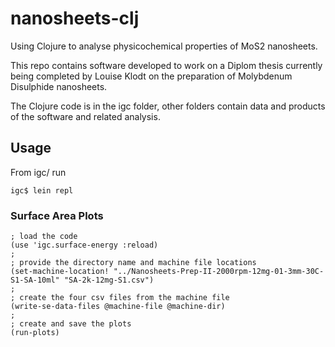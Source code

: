 nanosheets-clj
==============

Using Clojure to analyse physicochemical properties of MoS2 nanosheets.

This repo contains software developed to work on a Diplom thesis currently being
completed by Louise Klodt on the preparation of Molybdenum Disulphide nanosheets.

The Clojure code is in the igc folder, other folders contain data and products of the software and related analysis.

## Usage

From igc/ run 

    igc$ lein repl

### Surface Area Plots

    ; load the code
    (use 'igc.surface-energy :reload)
    ;
    ; provide the directory name and machine file locations
    (set-machine-location! "../Nanosheets-Prep-II-2000rpm-12mg-01-3mm-30C-S1-SA-10ml" "SA-2k-12mg-S1.csv")
    ;
    ; create the four csv files from the machine file
    (write-se-data-files @machine-file @machine-dir)
    ;
    ; create and save the plots
    (run-plots)

